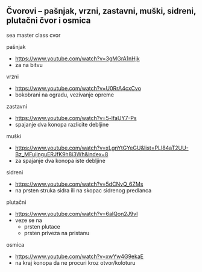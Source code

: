 
Čvorovi – pašnjak, vrzni, zastavni, muški, sidreni, plutačni čvor i osmica
---
sea master class cvor

pašnjak
  - https://www.youtube.com/watch?v=3gMGrA1nHjk
  - za na bitvu


vrzni
  - https://www.youtube.com/watch?v=U0RrA4cxCvo
  - bokobrani na ogradu, vezivanje opreme


zastavni
  - https://www.youtube.com/watch?v=5-lfaUY7-Ps
  - spajanje dva konopa razlicite debljine


muški
  - https://www.youtube.com/watch?v=xLgnYtGYeGU&list=PLl84aT2UU-Bz_MFuijnguERJfK9h8i3Wh&index=8
  - za spajanje dva konopa iste debljine


sidreni
  - https://www.youtube.com/watch?v=5dCNvQ_6ZMs
  - na prsten struka sidra ili na skopac sidrenog predlanca


plutačni
  - https://www.youtube.com/watch?v=6aIQon2J9vI
  - veze se na
    - prsten plutace
    - prsten priveza na pristanu


osmica
  - https://www.youtube.com/watch?v=xwYw4G9ekaE
  - na kraj konopa da ne procuri kroz otvor/koloturu


